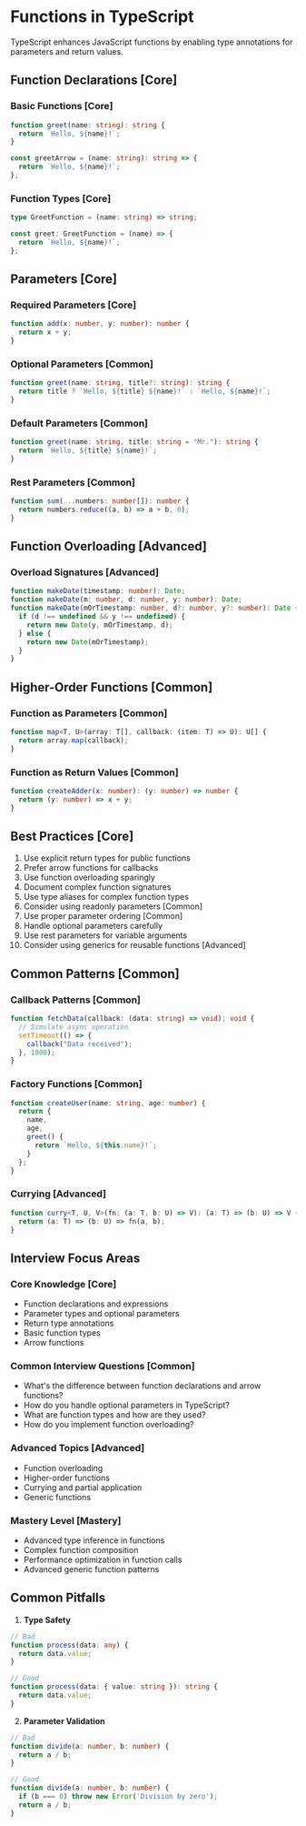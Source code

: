 # Functions in TypeScript

TypeScript enhances JavaScript functions by enabling type annotations for parameters and return values.

## Function Declarations [Core]

### Basic Functions [Core]
```typescript
function greet(name: string): string {
  return `Hello, ${name}!`;
}

const greetArrow = (name: string): string => {
  return `Hello, ${name}!`;
};
```

### Function Types [Core]
```typescript
type GreetFunction = (name: string) => string;

const greet: GreetFunction = (name) => {
  return `Hello, ${name}!`;
};
```

## Parameters [Core]

### Required Parameters [Core]
```typescript
function add(x: number, y: number): number {
  return x + y;
}
```

### Optional Parameters [Common]
```typescript
function greet(name: string, title?: string): string {
  return title ? `Hello, ${title} ${name}!` : `Hello, ${name}!`;
}
```

### Default Parameters [Common]
```typescript
function greet(name: string, title: string = "Mr."): string {
  return `Hello, ${title} ${name}!`;
}
```

### Rest Parameters [Common]
```typescript
function sum(...numbers: number[]): number {
  return numbers.reduce((a, b) => a + b, 0);
}
```

## Function Overloading [Advanced]

### Overload Signatures [Advanced]
```typescript
function makeDate(timestamp: number): Date;
function makeDate(m: number, d: number, y: number): Date;
function makeDate(mOrTimestamp: number, d?: number, y?: number): Date {
  if (d !== undefined && y !== undefined) {
    return new Date(y, mOrTimestamp, d);
  } else {
    return new Date(mOrTimestamp);
  }
}
```

## Higher-Order Functions [Common]

### Function as Parameters [Common]
```typescript
function map<T, U>(array: T[], callback: (item: T) => U): U[] {
  return array.map(callback);
}
```

### Function as Return Values [Common]
```typescript
function createAdder(x: number): (y: number) => number {
  return (y: number) => x + y;
}
```

## Best Practices [Core]

1. Use explicit return types for public functions
2. Prefer arrow functions for callbacks
3. Use function overloading sparingly
4. Document complex function signatures
5. Use type aliases for complex function types
6. Consider using readonly parameters [Common]
7. Use proper parameter ordering [Common]
8. Handle optional parameters carefully
9. Use rest parameters for variable arguments
10. Consider using generics for reusable functions [Advanced]

## Common Patterns [Common]

### Callback Patterns [Common]
```typescript
function fetchData(callback: (data: string) => void): void {
  // Simulate async operation
  setTimeout(() => {
    callback("Data received");
  }, 1000);
}
```

### Factory Functions [Common]
```typescript
function createUser(name: string, age: number) {
  return {
    name,
    age,
    greet() {
      return `Hello, ${this.name}!`;
    }
  };
}
```

### Currying [Advanced]
```typescript
function curry<T, U, V>(fn: (a: T, b: U) => V): (a: T) => (b: U) => V {
  return (a: T) => (b: U) => fn(a, b);
}
```

## Interview Focus Areas

### Core Knowledge [Core]
- Function declarations and expressions
- Parameter types and optional parameters
- Return type annotations
- Basic function types
- Arrow functions

### Common Interview Questions [Common]
- What's the difference between function declarations and arrow functions?
- How do you handle optional parameters in TypeScript?
- What are function types and how are they used?
- How do you implement function overloading?

### Advanced Topics [Advanced]
- Function overloading
- Higher-order functions
- Currying and partial application
- Generic functions

### Mastery Level [Mastery]
- Advanced type inference in functions
- Complex function composition
- Performance optimization in function calls
- Advanced generic function patterns

## Common Pitfalls

1. **Type Safety**
```typescript
// Bad
function process(data: any) {
  return data.value;
}

// Good
function process(data: { value: string }): string {
  return data.value;
}
```

2. **Parameter Validation**
```typescript
// Bad
function divide(a: number, b: number) {
  return a / b;
}

// Good
function divide(a: number, b: number) {
  if (b === 0) throw new Error('Division by zero');
  return a / b;
}
```
